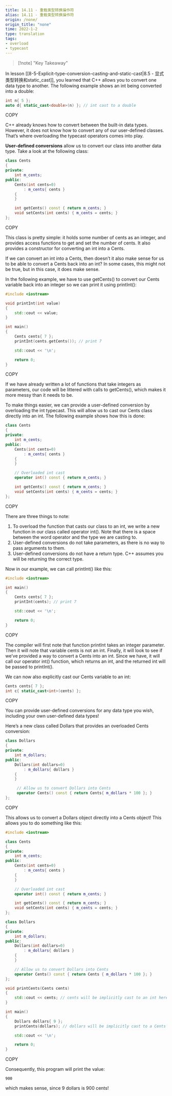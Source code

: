 ```yaml
---
title: 14.11 - 重载类型转换操作符
alias: 14.11 - 重载类型转换操作符
origin: /none/
origin_title: "none"
time: 2022-1-2
type: translation
tags:
- overload
- typecast
---
```


> [!note] "Key Takeaway"

In lesson [[8-5-Explicit-type-conversion-casting-and-static-cast|8.5 - 显式类型转换和static_cast]], you learned that C++ allows you to convert one data type to another. The following example shows an int being converted into a double:

```cpp
int n{ 5 };
auto d{ static_cast<double>(n) }; // int cast to a double
```

COPY

C++ already knows how to convert between the built-in data types. However, it does not know how to convert any of our user-defined classes. That’s where overloading the typecast operators comes into play.

**User-defined conversions** allow us to convert our class into another data type. Take a look at the following class:

```cpp
class Cents
{
private:
    int m_cents;
public:
    Cents(int cents=0)
        : m_cents{ cents }
    {
    }

    int getCents() const { return m_cents; }
    void setCents(int cents) { m_cents = cents; }
};
```

COPY

This class is pretty simple: it holds some number of cents as an integer, and provides access functions to get and set the number of cents. It also provides a constructor for converting an int into a Cents.

If we can convert an int into a Cents, then doesn’t it also make sense for us to be able to convert a Cents back into an int? In some cases, this might not be true, but in this case, it does make sense.

In the following example, we have to use getCents() to convert our Cents variable back into an integer so we can print it using printInt():

```cpp
#include <iostream>

void printInt(int value)
{
    std::cout << value;
}

int main()
{
    Cents cents{ 7 };
    printInt(cents.getCents()); // print 7

    std::cout << '\n';

    return 0;
}
```

COPY

If we have already written a lot of functions that take integers as parameters, our code will be littered with calls to getCents(), which makes it more messy than it needs to be.

To make things easier, we can provide a user-defined conversion by overloading the int typecast. This will allow us to cast our Cents class directly into an int. The following example shows how this is done:

```cpp
class Cents
{
private:
    int m_cents;
public:
    Cents(int cents=0)
        : m_cents{ cents }
    {
    }

    // Overloaded int cast
    operator int() const { return m_cents; }

    int getCents() const { return m_cents; }
    void setCents(int cents) { m_cents = cents; }
};
```

COPY

There are three things to note:

1.  To overload the function that casts our class to an int, we write a new function in our class called operator int(). Note that there is a space between the word operator and the type we are casting to.
2.  User-defined conversions do not take parameters, as there is no way to pass arguments to them.
3.  User-defined conversions do not have a return type. C++ assumes you will be returning the correct type.

Now in our example, we can call printInt() like this:

```cpp
#include <iostream>

int main()
{
    Cents cents{ 7 };
    printInt(cents); // print 7

    std::cout << '\n';

    return 0;
}
```

COPY

The compiler will first note that function printInt takes an integer parameter. Then it will note that variable cents is not an int. Finally, it will look to see if we’ve provided a way to convert a Cents into an int. Since we have, it will call our operator int() function, which returns an int, and the returned int will be passed to printInt().

We can now also explicitly cast our Cents variable to an int:

```cpp
Cents cents{ 7 };
int c{ static_cast<int>(cents) };
```

COPY

You can provide user-defined conversions for any data type you wish, including your own user-defined data types!

Here’s a new class called Dollars that provides an overloaded Cents conversion:

```cpp
class Dollars
{
private:
    int m_dollars;
public:
    Dollars(int dollars=0)
        : m_dollars{ dollars }
    {
    }

     // Allow us to convert Dollars into Cents
     operator Cents() const { return Cents{ m_dollars * 100 }; }
};
```

COPY

This allows us to convert a Dollars object directly into a Cents object! This allows you to do something like this:

```cpp
#include <iostream>

class Cents
{
private:
    int m_cents;
public:
    Cents(int cents=0)
        : m_cents{ cents }
    {
    }

    // Overloaded int cast
    operator int() const { return m_cents; }

    int getCents() const { return m_cents; }
    void setCents(int cents) { m_cents = cents; }
};

class Dollars
{
private:
    int m_dollars;
public:
    Dollars(int dollars=0)
        : m_dollars{ dollars }
    {
    }

    // Allow us to convert Dollars into Cents
    operator Cents() const { return Cents { m_dollars * 100 }; }
};

void printCents(Cents cents)
{
    std::cout << cents; // cents will be implicitly cast to an int here
}

int main()
{
    Dollars dollars{ 9 };
    printCents(dollars); // dollars will be implicitly cast to a Cents here

    std::cout << '\n';

    return 0;
}
```

COPY

Consequently, this program will print the value:

```
900
```

which makes sense, since 9 dollars is 900 cents!

